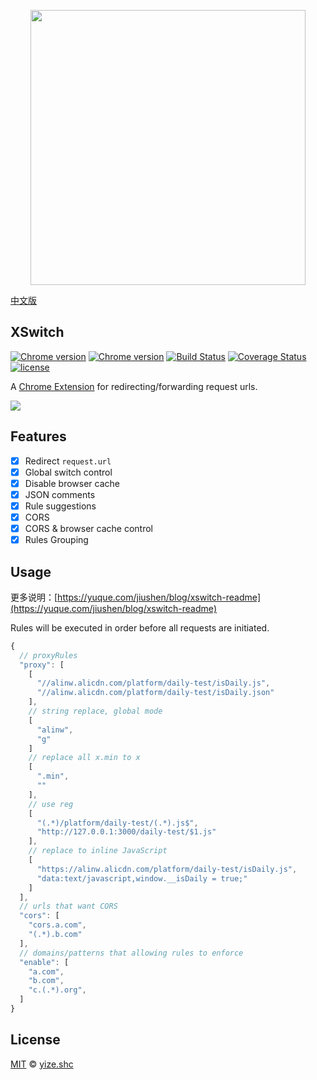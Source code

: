 <p align="center">
  <a href="https://chrome.google.com/webstore/detail/idkjhjggpffolpidfkikidcokdkdaogg">
    <img width="440" src="https://img.alicdn.com/tfs/TB1yll4lyqAXuNjy1XdXXaYcVXa-880-560.png">
  </a>
</p>

[中文版](./readme.md)

## XSwitch

[![Chrome version][badge-cws]][link-cws] [![Chrome version][badge-cws-count]][link-cws] [![Build Status][badge-travis]][link-travis] [![Coverage Status][badge-coverage]][link-coverage] [![license][badge-license]][link-xswitch]

A [Chrome Extension][link-cws] for redirecting/forwarding request urls.

<a href="https://chrome.google.com/webstore/detail/idkjhjggpffolpidfkikidcokdkdaogg">
  <img src="https://img.alicdn.com/tfs/TB1SNbynC_I8KJjy0FoXXaFnVXa-1672-1018.png">
</a>

## Features

- [x] Redirect `request.url`
- [x] Global switch control
- [x] Disable browser cache
- [x] JSON comments
- [x] Rule suggestions
- [x] CORS
- [x] CORS & browser cache control
- [x] Rules Grouping

## Usage

更多说明：[https://yuque.com/jiushen/blog/xswitch-readme](https://yuque.com/jiushen/blog/xswitch-readme)

Rules will be executed in order before all requests are initiated.

```js
{
  // proxyRules
  "proxy": [
    [
      "//alinw.alicdn.com/platform/daily-test/isDaily.js",
      "//alinw.alicdn.com/platform/daily-test/isDaily.json"
    ],
    // string replace, global mode
    [
      "alinw",
      "g"
    ]
    // replace all x.min to x
    [
      ".min",
      ""
    ],
    // use reg
    [
      "(.*)/platform/daily-test/(.*).js$",
      "http://127.0.0.1:3000/daily-test/$1.js"
    ],
    // replace to inline JavaScript
    [
      "https://alinw.alicdn.com/platform/daily-test/isDaily.js",
      "data:text/javascript,window.__isDaily = true;"
    ]
  ],
  // urls that want CORS
  "cors": [
    "cors.a.com",
    "(.*).b.com"
  ],
  // domains/patterns that allowing rules to enforce
  "enable": [
    "a.com",
    "b.com",
    "c.(.*).org",
  ]
}
```

## License

[MIT](https://opensource.org/licenses/MIT) © [yize.shc](https://nsole.co)

[link-xswitch]: https://github.com/yize/xswitch
[link-cws]: https://chrome.google.com/webstore/detail/xswitch/idkjhjggpffolpidfkikidcokdkdaogg
[link-me]: https://github.com/Microsoft/monaco-editor
[link-travis]: https://travis-ci.org/yize/xswitch
[link-coverage]: https://coveralls.io/github/yize/xswitch?branch=master
[badge-travis]: https://travis-ci.org/yize/xswitch.svg?branch=master
[badge-coverage]: https://coveralls.io/repos/github/yize/xswitch/badge.svg?branch=master
[badge-license]: https://img.shields.io/github/license/yize/xswitch.svg
[badge-cws]: https://img.shields.io/chrome-web-store/v/idkjhjggpffolpidfkikidcokdkdaogg.svg?label=chrome
[badge-cws-count]: https://img.shields.io/chrome-web-store/users/idkjhjggpffolpidfkikidcokdkdaogg.svg
